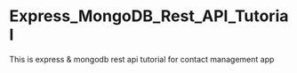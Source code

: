 # Express_MongoDB_Rest_API_Tutorial
This is express &amp; mongodb rest api tutorial for contact management app
